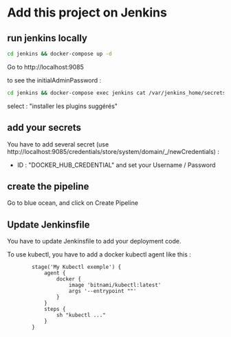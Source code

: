 # Add this project on Jenkins

## run jenkins locally
```bash
cd jenkins && docker-compose up -d
```

Go to http://localhost:9085

to see the initialAdminPassword :
```bash
cd jenkins && docker-compose exec jenkins cat /var/jenkins_home/secrets/initialAdminPassword
```

select : "installer les plugins suggérés"

## add your secrets

You have to add several secret (use http://localhost:9085/credentials/store/system/domain/_/newCredentials) :
* ID : "DOCKER_HUB_CREDENTIAL" and set your Username / Password


## create the pipeline

Go to blue ocean, and click on Create Pipeline

## Update Jenkinsfile

You have to update Jenkinsfile to add your deployment code.

To use kubectl, you have to add a docker kubectl agent like this : 
```
        stage('My Kubectl exemple') {
            agent {
                docker {
                    image 'bitnami/kubectl:latest'
                    args '--entrypoint ""'
                }
            }
            steps {
                sh "kubectl ..."
            }
        }
```
